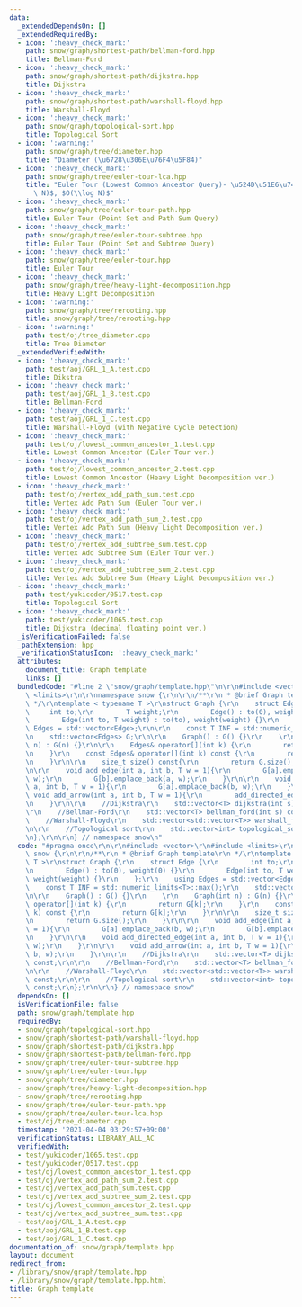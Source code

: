 ```yaml
---
data:
  _extendedDependsOn: []
  _extendedRequiredBy:
  - icon: ':heavy_check_mark:'
    path: snow/graph/shortest-path/bellman-ford.hpp
    title: Bellman-Ford
  - icon: ':heavy_check_mark:'
    path: snow/graph/shortest-path/dijkstra.hpp
    title: Dijkstra
  - icon: ':heavy_check_mark:'
    path: snow/graph/shortest-path/warshall-floyd.hpp
    title: Warshall-Floyd
  - icon: ':heavy_check_mark:'
    path: snow/graph/topological-sort.hpp
    title: Topological Sort
  - icon: ':warning:'
    path: snow/graph/tree/diameter.hpp
    title: "Diameter (\u6728\u306E\u76F4\u5F84)"
  - icon: ':heavy_check_mark:'
    path: snow/graph/tree/euler-tour-lca.hpp
    title: "Euler Tour (Lowest Common Ancestor Query)- \u524D\u51E6\u7406$O(N\\log\
      \ N)$, $O(\\log N)$"
  - icon: ':heavy_check_mark:'
    path: snow/graph/tree/euler-tour-path.hpp
    title: Euler Tour (Point Set and Path Sum Query)
  - icon: ':heavy_check_mark:'
    path: snow/graph/tree/euler-tour-subtree.hpp
    title: Euler Tour (Point Set and Subtree Query)
  - icon: ':heavy_check_mark:'
    path: snow/graph/tree/euler-tour.hpp
    title: Euler Tour
  - icon: ':heavy_check_mark:'
    path: snow/graph/tree/heavy-light-decomposition.hpp
    title: Heavy Light Decomposition
  - icon: ':warning:'
    path: snow/graph/tree/rerooting.hpp
    title: snow/graph/tree/rerooting.hpp
  - icon: ':warning:'
    path: test/oj/tree_diameter.cpp
    title: Tree Diameter
  _extendedVerifiedWith:
  - icon: ':heavy_check_mark:'
    path: test/aoj/GRL_1_A.test.cpp
    title: Dikstra
  - icon: ':heavy_check_mark:'
    path: test/aoj/GRL_1_B.test.cpp
    title: Bellman-Ford
  - icon: ':heavy_check_mark:'
    path: test/aoj/GRL_1_C.test.cpp
    title: Warshall-Floyd (with Negative Cycle Detection)
  - icon: ':heavy_check_mark:'
    path: test/oj/lowest_common_ancestor_1.test.cpp
    title: Lowest Common Ancestor (Euler Tour ver.)
  - icon: ':heavy_check_mark:'
    path: test/oj/lowest_common_ancestor_2.test.cpp
    title: Lowest Common Ancestor (Heavy Light Decomposition ver.)
  - icon: ':heavy_check_mark:'
    path: test/oj/vertex_add_path_sum.test.cpp
    title: Vertex Add Path Sum (Euler Tour ver.)
  - icon: ':heavy_check_mark:'
    path: test/oj/vertex_add_path_sum_2.test.cpp
    title: Vertex Add Path Sum (Heavy Light Decomposition ver.)
  - icon: ':heavy_check_mark:'
    path: test/oj/vertex_add_subtree_sum.test.cpp
    title: Vertex Add Subtree Sum (Euler Tour ver.)
  - icon: ':heavy_check_mark:'
    path: test/oj/vertex_add_subtree_sum_2.test.cpp
    title: Vertex Add Subtree Sum (Heavy Light Decomposition ver.)
  - icon: ':heavy_check_mark:'
    path: test/yukicoder/0517.test.cpp
    title: Topological Sort
  - icon: ':heavy_check_mark:'
    path: test/yukicoder/1065.test.cpp
    title: Dijkstra (decimal floating point ver.)
  _isVerificationFailed: false
  _pathExtension: hpp
  _verificationStatusIcon: ':heavy_check_mark:'
  attributes:
    document_title: Graph template
    links: []
  bundledCode: "#line 2 \"snow/graph/template.hpp\"\n\r\n#include <vector>\r\n#include\
    \ <limits>\r\n\r\nnamespace snow {\r\n\r\n/**\r\n * @brief Graph template\r\n\
    \ */\r\ntemplate < typename T >\r\nstruct Graph {\r\n    struct Edge {\r\n   \
    \     int to;\r\n        T weight;\r\n        Edge() : to(0), weight(0) {}\r\n\
    \        Edge(int to, T weight) : to(to), weight(weight) {}\r\n    };\r\n    using\
    \ Edges = std::vector<Edge>;\r\n\r\n    const T INF = std::numeric_limits<T>::max();\r\
    \n    std::vector<Edges> G;\r\n\r\n    Graph() : G() {}\r\n    \r\n    Graph(int\
    \ n) : G(n) {}\r\n\r\n    Edges& operator[](int k) {\r\n        return G[k];\r\
    \n    }\r\n    const Edges& operator[](int k) const {\r\n        return G[k];\r\
    \n    }\r\n\r\n    size_t size() const{\r\n        return G.size();\r\n    }\r\
    \n\r\n    void add_edge(int a, int b, T w = 1){\r\n        G[a].emplace_back(b,\
    \ w);\r\n        G[b].emplace_back(a, w);\r\n    }\r\n\r\n    void add_directed_edge(int\
    \ a, int b, T w = 1){\r\n        G[a].emplace_back(b, w);\r\n    }\r\n\r\n   \
    \ void add_arrow(int a, int b, T w = 1){\r\n        add_directed_edge(a, b, w);\r\
    \n    }\r\n\r\n    //Dijkstra\r\n    std::vector<T> dijkstra(int s) const;\r\n\
    \r\n    //Bellman-Ford\r\n    std::vector<T> bellman_ford(int s) const;\r\n\r\n\
    \    //Warshall-Floyd\r\n    std::vector<std::vector<T>> warshall_floyd() const;\r\
    \n\r\n    //Topological sort\r\n    std::vector<int> topological_sort() const;\r\
    \n};\r\n\r\n} // namespace snow\n"
  code: "#pragma once\r\n\r\n#include <vector>\r\n#include <limits>\r\n\r\nnamespace\
    \ snow {\r\n\r\n/**\r\n * @brief Graph template\r\n */\r\ntemplate < typename\
    \ T >\r\nstruct Graph {\r\n    struct Edge {\r\n        int to;\r\n        T weight;\r\
    \n        Edge() : to(0), weight(0) {}\r\n        Edge(int to, T weight) : to(to),\
    \ weight(weight) {}\r\n    };\r\n    using Edges = std::vector<Edge>;\r\n\r\n\
    \    const T INF = std::numeric_limits<T>::max();\r\n    std::vector<Edges> G;\r\
    \n\r\n    Graph() : G() {}\r\n    \r\n    Graph(int n) : G(n) {}\r\n\r\n    Edges&\
    \ operator[](int k) {\r\n        return G[k];\r\n    }\r\n    const Edges& operator[](int\
    \ k) const {\r\n        return G[k];\r\n    }\r\n\r\n    size_t size() const{\r\
    \n        return G.size();\r\n    }\r\n\r\n    void add_edge(int a, int b, T w\
    \ = 1){\r\n        G[a].emplace_back(b, w);\r\n        G[b].emplace_back(a, w);\r\
    \n    }\r\n\r\n    void add_directed_edge(int a, int b, T w = 1){\r\n        G[a].emplace_back(b,\
    \ w);\r\n    }\r\n\r\n    void add_arrow(int a, int b, T w = 1){\r\n        add_directed_edge(a,\
    \ b, w);\r\n    }\r\n\r\n    //Dijkstra\r\n    std::vector<T> dijkstra(int s)\
    \ const;\r\n\r\n    //Bellman-Ford\r\n    std::vector<T> bellman_ford(int s) const;\r\
    \n\r\n    //Warshall-Floyd\r\n    std::vector<std::vector<T>> warshall_floyd()\
    \ const;\r\n\r\n    //Topological sort\r\n    std::vector<int> topological_sort()\
    \ const;\r\n};\r\n\r\n} // namespace snow"
  dependsOn: []
  isVerificationFile: false
  path: snow/graph/template.hpp
  requiredBy:
  - snow/graph/topological-sort.hpp
  - snow/graph/shortest-path/warshall-floyd.hpp
  - snow/graph/shortest-path/dijkstra.hpp
  - snow/graph/shortest-path/bellman-ford.hpp
  - snow/graph/tree/euler-tour-subtree.hpp
  - snow/graph/tree/euler-tour.hpp
  - snow/graph/tree/diameter.hpp
  - snow/graph/tree/heavy-light-decomposition.hpp
  - snow/graph/tree/rerooting.hpp
  - snow/graph/tree/euler-tour-path.hpp
  - snow/graph/tree/euler-tour-lca.hpp
  - test/oj/tree_diameter.cpp
  timestamp: '2021-04-04 03:29:57+09:00'
  verificationStatus: LIBRARY_ALL_AC
  verifiedWith:
  - test/yukicoder/1065.test.cpp
  - test/yukicoder/0517.test.cpp
  - test/oj/lowest_common_ancestor_1.test.cpp
  - test/oj/vertex_add_path_sum_2.test.cpp
  - test/oj/vertex_add_path_sum.test.cpp
  - test/oj/vertex_add_subtree_sum_2.test.cpp
  - test/oj/lowest_common_ancestor_2.test.cpp
  - test/oj/vertex_add_subtree_sum.test.cpp
  - test/aoj/GRL_1_A.test.cpp
  - test/aoj/GRL_1_B.test.cpp
  - test/aoj/GRL_1_C.test.cpp
documentation_of: snow/graph/template.hpp
layout: document
redirect_from:
- /library/snow/graph/template.hpp
- /library/snow/graph/template.hpp.html
title: Graph template
---
```

